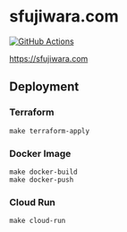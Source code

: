 # sfujiwara.com

[![GitHub Actions](https://github.com/sfujiwara/sfujiwara.com/actions/workflows/config.yaml/badge.svg)](https://github.com/sfujiwara/sfujiwara.com/actions/workflows/config.yaml)

https://sfujiwara.com

## Deployment

### Terraform

```shell
make terraform-apply
```

### Docker Image

```shell
make docker-build
make docker-push
```

### Cloud Run

```shell
make cloud-run
```
